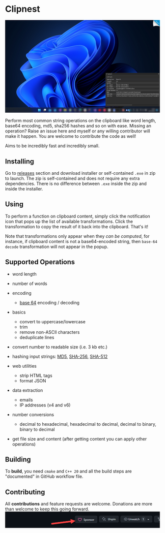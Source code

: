 # Clipnest

![](screen.png)

Perform most common string operations on the clipboard like word length, base64 encoding, md5, sha256 hashes and so on with ease. Missing an operation? Raise an issue here and myself or any willing contributor will make it happen. You are welcome to contribute the code as well!

Aims to be incredibly fast and incredibly small.

## Installing

Go to [releases](https://github.com/aloneguid/clipnest/releases) section and download installer or self-contained `.exe` in zip to launch. The zip is self-contained and does not require any extra dependencies. There is no difference between `.exe` inside the zip and inside the installer.

## Using

To perform a function on clipboard content, simply click the notification icon that pops up the list of available transformations. Click the transformation to copy the result of it back into the clipboard. That's it!

Note that transformations only appear when they *can be computed*, for instance, if clipboard content is not a base64-encoded string, then `base-64 decode` transformation will not appear in the popup.

## Supported Operations

- word length
- number of words
- encoding
  - [base 64](https://en.wikipedia.org/wiki/Base64) encoding / decoding
- basics
  - convert to uppercase/lowercase
  - trim
  - remove non-ASCII characters
  - deduplicate lines
- convert number to readable size (i.e. 3 kb etc.)
- hashing input strings: [MD5](https://en.wikipedia.org/wiki/MD5), [SHA-256](https://en.wikipedia.org/wiki/SHA-2), [SHA-512](https://en.wikipedia.org/wiki/SHA-2)
- web utilities
  - strip HTML tags
  - format JSON
- data extraction
  - emails
  - IP addresses (v4 and v6)
- number conversions
  - decimal to hexadecimal, hexadecimal to decimal, decimal to binary, binary to decimal

- get file size and content (after getting content you can apply other operations)

## Building

To **build**, you need `cmake` and `C++ 20` and all the build steps are "documented" in GitHub workflow file.

## Contributing

All **contributions** and feature requests are welcome. Donations are more than welcome to keep this going forward.
![Sponsor](sponsor.png)